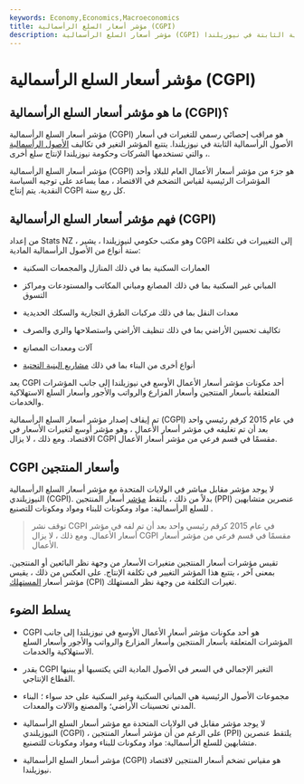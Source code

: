 ```yaml
---
keywords: Economy,Economics,Macroeconomics
title: مؤشر أسعار السلع الرأسمالية (CGPI)
description: مؤشر أسعار السلع الرأسمالية (CGPI) هو مراقب إحصائي رسمي للتغيرات في أسعار الأصول الرأسمالية الثابتة في نيوزيلندا.
---
```


# مؤشر أسعار السلع الرأسمالية (CGPI)
## ما هو مؤشر أسعار السلع الرأسمالية (CGPI)؟

مؤشر أسعار السلع الرأسمالية (CGPI) هو مراقب إحصائي رسمي للتغيرات في أسعار الأصول الرأسمالية الثابتة في نيوزيلندا. يتتبع المؤشر التغير في تكاليف [الأصول الرأسمالية](/capitalasset) ، والتي تستخدمها الشركات وحكومة نيوزيلندا لإنتاج سلع أخرى.

مؤشر أسعار السلع الرأسمالية (CGPI) هو جزء من مؤشر أسعار الأعمال العام للبلاد وأحد المؤشرات الرئيسية لقياس التضخم في الاقتصاد ، مما يساعد على توجيه السياسة النقدية. يتم إنتاج CGPI كل ربع سنة.

## فهم مؤشر أسعار السلع الرأسمالية (CGPI)

من إعداد Stats NZ ، وهو مكتب حكومي لنيوزيلندا ، يشير CGPI إلى التغييرات في تكلفة ستة أنواع من الأصول الرأسمالية المادية:

- العمارات السكنية بما في ذلك المنازل والمجمعات السكنية

- المباني غير السكنية بما في ذلك المصانع ومباني المكاتب والمستودعات ومراكز التسوق

- معدات النقل بما في ذلك مركبات الطرق التجارية والسكك الحديدية

- تكاليف تحسين الأراضي بما في ذلك تنظيف الأراضي واستصلاحها والري والصرف

- آلات ومعدات المصانع

- أنواع أخرى من البناء بما في ذلك [مشاريع البنية التحتية](/infrastructure)

يعد CGPI أحد مكونات مؤشر أسعار الأعمال الأوسع في نيوزيلندا إلى جانب المؤشرات المتعلقة بأسعار المنتجين وأسعار المزارع والرواتب والأجور وأسعار السلع الاستهلاكية والخدمات.

تم إيقاف إصدار مؤشر أسعار السلع الرأسمالية (CGPI) في عام 2015 كرقم رئيسي واحد بعد أن تم تغليفه في مؤشر أسعار الأعمال ، وهو مؤشر أوسع لتغيرات الأسعار في الاقتصاد. ومع ذلك ، لا يزال CGPI مقسمًا في قسم فرعي من مؤشر أسعار الأعمال.

## CGPI وأسعار المنتجين

لا يوجد مؤشر مقابل مباشر في الولايات المتحدة مع مؤشر أسعار السلع الرأسمالية النيوزيلندي (CGPI). بدلاً من ذلك ، يلتقط [مؤشر](/ppi) أسعار المنتجين (PPI) عنصرين متشابهين للسلع الرأسمالية: مواد ومكونات للبناء ومواد ومكونات للتصنيع .

> توقف نشر CGPI في عام 2015 كرقم رئيسي واحد بعد أن تم لفه في مؤشر أسعار الأعمال. ومع ذلك ، لا يزال CGPI مقسمًا في قسم فرعي من مؤشر أسعار الأعمال.

>

تقيس مؤشرات أسعار المنتجين متغيرات الأسعار من وجهة نظر البائعين أو المنتجين. بمعنى آخر ، يتتبع هذا المؤشر التغيير في تكلفة الإنتاج. على العكس من ذلك ، يقيس مؤشر أسعار [المستهلك](/consumerpriceindex) (CPI) تغيرات التكلفة من وجهة نظر المستهلك.

## يسلط الضوء

- CGPI هو أحد مكونات مؤشر أسعار الأعمال الأوسع في نيوزيلندا إلى جانب المؤشرات المتعلقة بأسعار المنتجين وأسعار المزارع والرواتب والأجور وأسعار السلع الاستهلاكية والخدمات.

- يقدر CGPI التغير الإجمالي في السعر في الأصول المادية التي يكتسبها أو يبنيها القطاع الإنتاجي.

- مجموعات الأصول الرئيسية هي المباني السكنية وغير السكنية على حد سواء ؛ البناء المدني تحسينات الأراضي؛ والمصنع والآلات والمعدات.

- لا يوجد مؤشر مقابل في الولايات المتحدة مع مؤشر أسعار السلع الرأسمالية النيوزيلندي (CGPI) ، على الرغم من أن مؤشر أسعار المنتجين (PPI) يلتقط عنصرين متشابهين للسلع الرأسمالية: مواد ومكونات للبناء ومواد ومكونات للتصنيع.

- مؤشر أسعار السلع الرأسمالية (CGPI) هو مقياس تضخم أسعار المنتجين لاقتصاد نيوزيلندا.

